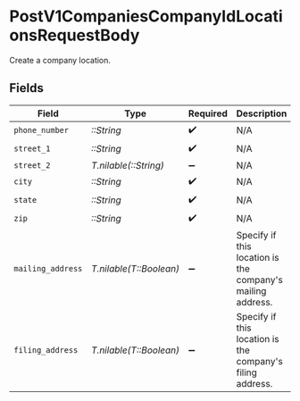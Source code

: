 # PostV1CompaniesCompanyIdLocationsRequestBody

Create a company location.


## Fields

| Field                                                      | Type                                                       | Required                                                   | Description                                                |
| ---------------------------------------------------------- | ---------------------------------------------------------- | ---------------------------------------------------------- | ---------------------------------------------------------- |
| `phone_number`                                             | *::String*                                                 | :heavy_check_mark:                                         | N/A                                                        |
| `street_1`                                                 | *::String*                                                 | :heavy_check_mark:                                         | N/A                                                        |
| `street_2`                                                 | *T.nilable(::String)*                                      | :heavy_minus_sign:                                         | N/A                                                        |
| `city`                                                     | *::String*                                                 | :heavy_check_mark:                                         | N/A                                                        |
| `state`                                                    | *::String*                                                 | :heavy_check_mark:                                         | N/A                                                        |
| `zip`                                                      | *::String*                                                 | :heavy_check_mark:                                         | N/A                                                        |
| `mailing_address`                                          | *T.nilable(T::Boolean)*                                    | :heavy_minus_sign:                                         | Specify if this location is the company's mailing address. |
| `filing_address`                                           | *T.nilable(T::Boolean)*                                    | :heavy_minus_sign:                                         | Specify if this location is the company's filing address.  |